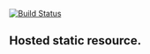 [![Build Status](https://travis-ci.org/t32k/static.svg?branch=master)](https://travis-ci.org/t32k/static)

Hosted static resource.
---